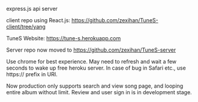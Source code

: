 express.js api server

client repo using React.js: https://github.com/zexihan/TuneS-client/tree/yang

TuneS Website: https://tune-s.herokuapp.com

Server repo now moved to https://github.com/zexihan/TuneS-server

Use chrome for best experience. May need to refresh and wait a few seconds to wake up free heroku server. In case of bug in Safari etc., use https:// prefix in URI.

Now production only supports search and view song page, and looping entire album without limit. Review and user sign in is in development stage.